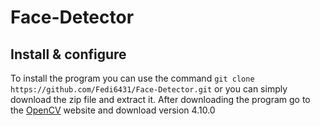 # Face-Detector
## Install & configure
To install the program you can use the command `git clone https://github.com/Fedi6431/Face-Detector.git` or you can simply download the zip file and extract it. After downloading the program go to the [OpenCV](https://opencv.org/releases/) website and download version 4.10.0
